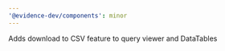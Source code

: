 ```yaml
---
'@evidence-dev/components': minor
---
```


Adds download to CSV feature to query viewer and DataTables
